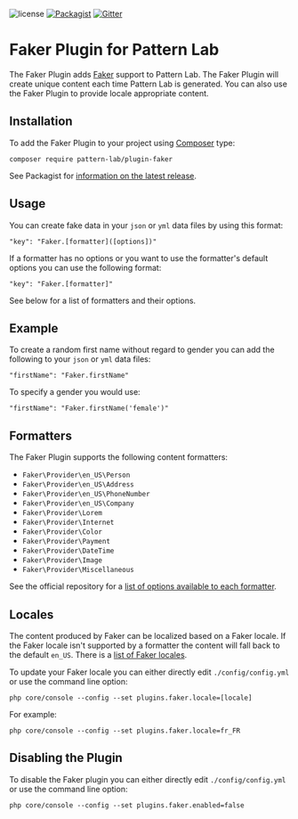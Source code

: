 ![license](https://img.shields.io/github/license/pattern-lab/plugin-php-faker.svg)
[![Packagist](https://img.shields.io/packagist/v/pattern-lab/plugin-faker.svg)](https://packagist.org/packages/pattern-lab/plugin-faker) [![Gitter](https://img.shields.io/gitter/room/pattern-lab/php.svg)](https://gitter.im/pattern-lab/php)

# Faker Plugin for Pattern Lab

The Faker Plugin adds [Faker](https://github.com/fzaninotto/Faker) support to Pattern Lab. The Faker Plugin will create unique content each time Pattern Lab is generated. You can also use the Faker Plugin to provide locale appropriate content.

## Installation

To add the Faker Plugin to your project using [Composer](https://getcomposer.org/) type:

    composer require pattern-lab/plugin-faker

See Packagist for [information on the latest release](https://packagist.org/packages/pattern-lab/plugin-faker).

## Usage

You can create fake data in your `json` or `yml` data files by using this format:

    "key": "Faker.[formatter]([options])"

If a formatter has no options or you want to use the formatter's default options you can use the following format:

    "key": "Faker.[formatter]"

See below for a list of formatters and their options.

## Example

To create a random first name without regard to gender you can add the following to your `json` or `yml` data files:

    "firstName": "Faker.firstName"

To specify a gender you would use:

    "firstName": "Faker.firstName('female')"

## Formatters

The Faker Plugin supports the following content formatters:

* `Faker\Provider\en_US\Person`
* `Faker\Provider\en_US\Address`
* `Faker\Provider\en_US\PhoneNumber`
* `Faker\Provider\en_US\Company`
* `Faker\Provider\Lorem`
* `Faker\Provider\Internet`
* `Faker\Provider\Color`
* `Faker\Provider\Payment`
* `Faker\Provider\DateTime`
* `Faker\Provider\Image`
* `Faker\Provider\Miscellaneous`

See the official repository for a [list of options available to each formatter](https://github.com/fzaninotto/Faker#formatters).

## Locales

The content produced by Faker can be localized based on a Faker locale. If the Faker locale isn't supported by a formatter the content will fall back to the default `en_US`. There is a [list of Faker locales](https://github.com/fzaninotto/Faker/tree/master/src/Faker/Provider).

To update your Faker locale you can either directly edit `./config/config.yml` or use the command line option:

    php core/console --config --set plugins.faker.locale=[locale]

For example:

    php core/console --config --set plugins.faker.locale=fr_FR

## Disabling the Plugin

To disable the Faker plugin you can either directly edit `./config/config.yml` or use the command line option:

    php core/console --config --set plugins.faker.enabled=false
